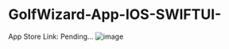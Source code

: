 # GolfWizard-App-IOS-SWIFTUI-
App Store Link: Pending...
![image](https://user-images.githubusercontent.com/90727656/168678492-95ccf6d4-2e51-4e00-9198-da47158f32ba.png)
